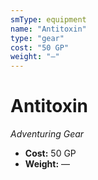 ```yaml
---
smType: equipment
name: "Antitoxin"
type: "gear"
cost: "50 GP"
weight: "—"
---
```


# Antitoxin
*Adventuring Gear*

- **Cost:** 50 GP
- **Weight:** —
